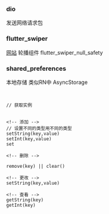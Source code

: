 ### dio
发送网络请求包

### flutter_swiper
[网站](https://pub.dev/packages/flutter_swiper)
轮播组件 
flutter_swiper_null_safety
### shared_preferences
本地存储  类似RN中 AsyncStorage
```


// 获取实例


<!-- 添加 -->
// 设置不同的类型用不同的类型
setString(key,value) 
setInt(key,value)
set

<!-- 删除 -->

remove(key) || clear()

<!-- 更改 -->
setString(key,value)

<!-- 查看 -->
getString(key)
getInt(key)

```
